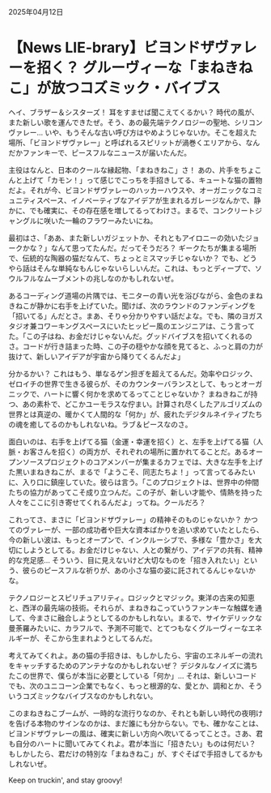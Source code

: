 2025年04月12日

# 【News LIE-brary】ビヨンドザヴァレーを招く？ グルーヴィーな「まねきねこ」が放つコズミック・バイブス

ヘイ、ブラザー＆シスターズ！ 耳をすませば聞こえてくるかい？ 時代の風が、また新しい歌を運んできたぜ。そう、あの最先端テクノロジーの聖地、シリコンヴァレー… いや、もうそんな古い呼び方はやめようじゃないか。そこを超えた場所、「ビヨンドザヴァレー」と呼ばれるスピリットが渦巻くエリアから、なんだかファンキーで、ピースフルなニュースが届いたんだ。

主役はなんと、日本のクールな縁起物、「まねきねこ」さ！ あの、片手をちょこんと上げて「カモン！」って感じでこっちを手招きしてる、キュートな猫の置物だよ。それが今、ビヨンドザヴァレーのハッカーハウスや、オーガニックなコミュニティスペース、イノベーティブなアイデアが生まれるガレージなんかで、静かに、でも確実に、その存在感を増してるってわけさ。まるで、コンクリートジャングルに咲いた一輪のフラワーみたいにね。

最初はさ、「ああ、また新しいガジェットか、それともアイロニーの効いたジョークかな？」なんて思ってたんだ。だってそうだろ？ ギークたちが集まる場所で、伝統的な陶器の猫だなんて、ちょっとミスマッチじゃないか？ でも、どうやら話はそんな単純なもんじゃないらしいんだ。これは、もっとディープで、ソウルフルなムーブメントの兆しなのかもしれないぜ。

あるコーディング道場の片隅では、モニターの青い光を浴びながら、金色のまねきねこが静かに右手を上げていた。聞けば、次のラウンドのファンディングを「招いてる」んだとさ。まあ、そりゃ分かりやすい話だよな。でも、隣のヨガスタジオ兼コワーキングスペースにいたヒッピー風のエンジニアは、こう言ってた。「この子はね、お金だけじゃないんだ。グッドバイブスを招いてくれるのさ。コードが行き詰まった時、この子の穏やかな顔を見てると、ふっと肩の力が抜けて、新しいアイデアが宇宙から降りてくるんだよ」

分かるかい？ これはもう、単なるゲン担ぎを超えてるんだ。効率やロジック、ゼロイチの世界で生きる彼らが、そのカウンターバランスとして、もっとオーガニックで、ハートに響く何かを求めてるってことじゃないか？ まねきねこが持つ、あの素朴で、どこかユーモラスな佇まい。計算され尽くしたアルゴリズムの世界とは真逆の、暖かくて人間的な「何か」が、疲れたデジタルネイティブたちの魂を癒してるのかもしれないね。ラブ＆ピースなのさ。

面白いのは、右手を上げてる猫（金運・幸運を招く）と、左手を上げてる猫（人脈・お客さんを招く）の両方が、それぞれの場所に置かれてることだ。あるオープンソースプロジェクトのコアメンバーが集まるカフェでは、大きな左手を上げた黒いまねきねこが、まるで「ようこそ、同志たちよ！」って言ってるみたいに、入り口に鎮座していた。彼らは言う。「このプロジェクトは、世界中の仲間たちの協力があってこそ成り立つんだ。この子が、新しい才能や、情熱を持った人々をここに引き寄せてくれるんだよ」ってね。クールだろ？

これってさ、まさに「ビヨンドザヴァレー」の精神そのものじゃないか？ かつてのヴァレーが、一部の成功者や巨大な資本ばかりを追い求めていたとしたら、今の新しい波は、もっとオープンで、インクルーシブで、多様な「豊かさ」を大切にしようとしてる。お金だけじゃない、人との繋がり、アイデアの共有、精神的な充足感… そういう、目に見えないけど大切なものを「招き入れたい」という、彼らのピースフルな祈りが、あの小さな猫の姿に託されてるんじゃないかな。

テクノロジーとスピリチュアリティ。ロジックとマジック。東洋の古来の知恵と、西洋の最先端の技術。それらが、まねきねこっていうファンキーな触媒を通して、今まさに融合しようとしてるのかもしれない。まるで、サイケデリックな曼荼羅みたいに、カラフルで、予測不可能で、とてつもなくグルーヴィーなエネルギーが、そこから生まれようとしてるんだ。

考えてみてくれよ。あの猫の手招きは、もしかしたら、宇宙のエネルギーの流れをキャッチするためのアンテナなのかもしれないぜ？ デジタルなノイズに満ちたこの世界で、僕らが本当に必要としている「何か」… それは、新しいコードでも、次のユニコーン企業でもなく、もっと根源的な、愛とか、調和とか、そういうコズミックなバイブスなのかもしれない。

このまねきねこブームが、一時的な流行りなのか、それとも新しい時代の夜明けを告げる本物のサインなのかは、まだ誰にも分からない。でも、確かなことは、ビヨンドザヴァレーの風は、確実に新しい方向へ吹いてるってことさ。さあ、君も自分のハートに聞いてみてくれよ。君が本当に「招きたい」ものは何だい？ もしかしたら、君だけの特別な「まねきねこ」が、すぐそばで手招きしてるかもしれないぜ。

Keep on truckin', and stay groovy!